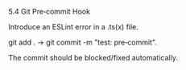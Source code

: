 5.4 Git Pre‑commit Hook

Introduce an ESLint error in a .ts(x) file.

git add . → git commit -m "test: pre‑commit".

The commit should be blocked/fixed automatically.